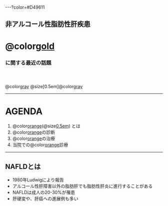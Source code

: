 ---?color=#D49611
## 非アルコール性脂肪性肝疾患 

# @color[gold](NAFLD)

### に関する最近の話題<br><br><br>
 
@color[gray](2018.07.06)  @size[0.5em]@color[gray](病診連携懇親会)

---

# AGENDA

1. @color[orange](NAFLD)(@size[0.5em](非アルコール性脂肪性肝疾患)) とは
2. @color[orange](NAFLD)の診断
3. @color[orange](NAFLD)の治療
4. 当院での@color[orange](NAFLD)診療

---

## NAFLDとは

* 1980年Ludwigにより報告
 * アルコール性肝障害以外の脂肪肝でも脂肪性肝炎に進行することがある
* NAFLDは成人の20-30%が罹患
* 肝硬変や、肝癌への進展例も多い
